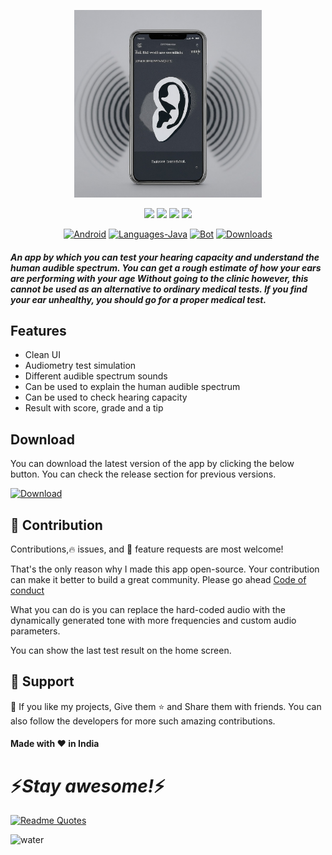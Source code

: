 <p align="center"><img alt="Audiometry simulator app" height="300" src="/banner.png"></p>

<p align="center">
  <img src="https://img.shields.io/github/license/ErrorxCode/EarAcuity?style=for-the-badge">
  <img src="https://img.shields.io/github/stars/ErrorxCode/EarAcuity?style=for-the-badge">
  <img src="https://img.shields.io/github/issues/ErrorxCode/EarAcuity?color=red&style=for-the-badge">
  <img src="https://img.shields.io/github/forks/ErrorxCode/EarAcuity?color=teal&style=for-the-badge">
</p>

<p align="center">
  <a href="#"><img alt="Android" src="https://img.shields.io/badge/Android-1dc400?style=flat-square&logo=android&logoColor=white"></a>
  <a href="#"><img alt="Languages-Java" src="https://img.shields.io/badge/Language-Java-1DA1F2?style=flat-square&logo=java"></a>
  <a href="#"><img alt="Bot" src="https://img.shields.io/badge/Version-v2-orange"></a>
  <a href="#"><img alt="Downloads" src="https://img.shields.io/github/downloads/ErrorxCode/EarAcuity/total.svg"></a>
  </p>

#####  An app by which you can test your hearing capacity and understand the human audible spectrum. You can get a rough estimate of how your ears are performing with your age Without going to the clinic however, this cannot be used as an alternative to ordinary medical tests. If you find your ear unhealthy, you should go for a proper medical test.


## Features

-   Clean UI
-   Audiometry test simulation
-   Different audible spectrum sounds
-   Can be used to explain the human audible spectrum
-   Can be used to check hearing capacity
-   Result with score, grade and a tip


## Download
You can download the latest version of the app by clicking the below button. You can check the release section for previous versions.

<a href="https://github.com/ErrorxCode/EarAcuity/releases/download/v2.0/EarAcuity-v2.0.apk"><img alt="Download" height=40 src="https://dabuttonfactory.com/button.png?t=Download now&f=Open+Sans-Bold&ts=25&tc=fff&hp=45&vp=20&c=11&bgt=unicolored&bgc=15d798"></a>


##  🎀 Contribution 
Contributions,🔥 issues, and 🥮 feature requests are most welcome!</p>

That's the only reason why I made this app open-source. Your contribution can make it better to build a great community. Please go ahead [Code of conduct](/CODE_OF_CONDUCT.md)

What you can do is you can replace the hard-coded audio with the dynamically generated tone with more frequencies and custom audio parameters.

You can show the last test result on the home screen.


## 🤝 Support
💙 If you like my projects, Give them ⭐ and Share them with friends. You can also follow the developers for more such amazing contributions.

#### Made with ❤️ in India

<h1 align='left'>⚡️<i>Stay awesome!</i>⚡️</h1>


[![Readme Quotes](https://quotes-github-readme.vercel.app/api?type=horizontal&theme=light)](https://github.com/piyushsuthar/github-readme-quotes)


![water](https://raw.githubusercontent.com/mayhemantt/mayhemantt/Update/svg/Bottom.svg)

